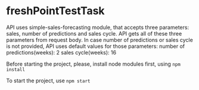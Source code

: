 # freshPointTestTask
API uses simple-sales-forecasting module, that accepts three parameters: sales, number of predictions and sales cycle. 
API gets all of these three parameters from request body. In case number of predictions or sales cycle is not provided, API uses default values for those parameters: 
number of predictions(weeks): 2
sales cycle(weeks): 16

Before starting the project, please, install node modules first, using 
```npm install```

To start the project, use 
```npm start```
